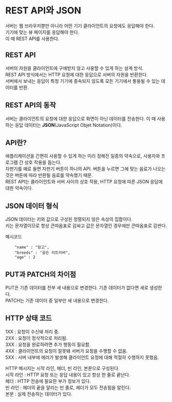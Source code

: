 # REST API와 JSON

서버는 웹 브라우저뿐만 아니라 어떤 기기 클라이언트의 요청에도 응답해야 한다.  
기기에 맞는 뷰 페이지를 응답해야 한다.  
이 때 REST API를 사용한다.

## REST API
서버의 자원을 클라이언트에 구애받지 않고 사용할 수 있게 하는 설계 방식.  
REST API 방식에서는 HTTP 요청에 대한 응답으로 서버의 자원을 반환한다.  
서버에서 보내는 응답이 특정 기기에 종속되지 않도록 모든 기기에서 통용될 수 있는 데이터를 반환.  


## REST API의 동작
서버는 클라이언트의 요청에 대한 응답으로 화면이 아닌 데이터를 전송한다. 이 때 사용하는 응답 데이터는
**JSON**(JavaScript Objet Notation)이다.

## API란?
애플리케이션을 간편히 사용할 수 있게 하는 미리 정해진 일종의 약속으로, 사용자와 프로그램 간 상호 작용을 돕는다.  
자판기를 예로 들면 자판기 버튼이 하나의 API. 버튼을 누르면 그에 맞는 음료가 나오는 것은 버튼에 따라 반환될 음료를 약속했기 때문.  
REST API는 클라이언트와 서버 사이의 상호 작용, HTTP 요청에 따른 JSON 응답에 대한 약속이다.  

## JSON 데이터 형식
JSON 데이터는 키와 값으로 구성된 정렬되지 않은 속성의 집합이다.  
키는 문자열이므로 항상 큰따옴표로 감싸고 값은 문자열인 경우에만 큰따옴표로 감싼다.  

예시코드

``` 
    "name" : "망고",
    "breeds" : "골든 리트리버",
    "age" : 2
```

## PUT과 PATCH의 차이점
PUT은 기존 데이터를 전부 새 내용으로 변경한다. 기존 데이터가 없다면 새로 생성한다.  
PATCH는 기존 데이터 중 일부만 새 내용으로 변경한다.

## HTTP 상태 코드
1XX : 요청이 수신돼 처리 중.  
2XX : 요청이 정삭적으로 처리됨.  
3XX : 요청을 완료하려면 추가 행동이 필요함.  
4XX : 클라이언트의 요청이 잘못돼 서버가 요청을 수행할 수 없음.  
5XX : 서버 내부에 에러가 발생해 클라이언트 요청에 대해 적절히 수행하지 못했음.  

HTTP 메시지는 시작 라인, 헤더, 빈 라인, 본문으로 구성된다.  
시작 라인 : HTTP 요청 또는 응답 내용이 있고 항상 한 줄로 끝난다.  
헤더 : HTTP 전송에 필요한 부가 정보가 있다.  
빈 라인 : 헤더의 끝을 알리는 빈 줄로, 헤더가 모두 전송됨을 알린다.  
본문 : 실제 전송하는 데이터가 있다.  





